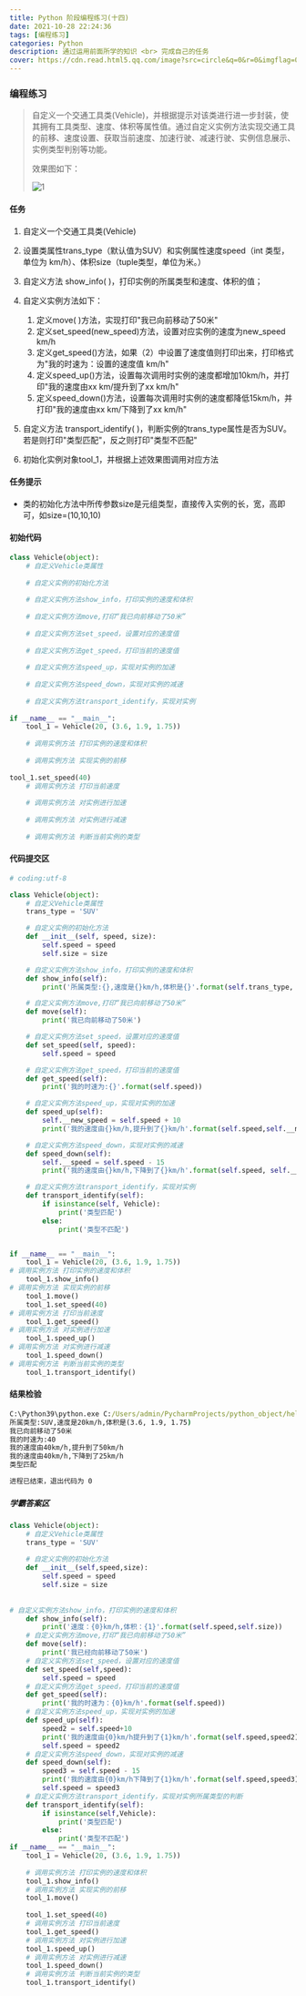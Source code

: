 ```yaml
---
title: Python 阶段编程练习(十四)
date: 2021-10-28 22:24:36
tags: [编程练习]
categories: Python
description: 通过运用前面所学的知识 <br> 完成自己的任务
cover: https://cdn.read.html5.qq.com/image?src=circle&q=0&r=0&imgflag=0&cdn_cache=1800&w=0&h=0&imageUrl=https://learnonly-7.oss-cn-qingdao.aliyuncs.com/2021-10-28/2.jpg
---
```


### 编程练习

> 自定义一个交通工具类(Vehicle)，并根据提示对该类进行进一步封装，使其拥有工具类型、速度、体积等属性值。通过自定义实例方法实现交通工具的前移、速度设置、获取当前速度、加速行驶、减速行驶、实例信息展示、实例类型判别等功能。
>
> 效果图如下：
>
> ![1](https://cdn.read.html5.qq.com/image?src=circle&q=0&r=0&imgflag=0&cdn_cache=1800&w=0&h=0&imageUrl=https://learnonly-7.oss-cn-qingdao.aliyuncs.com/2021-10-28/1.jpg)

#### 任务

1. 自定义一个交通工具类(Vehicle)
2. 设置类属性trans_type（默认值为SUV）和实例属性速度speed（int 类型，单位为 km/h）、体积size（tuple类型，单位为米。）
3. 自定义方法 show_info( )，打印实例的所属类型和速度、体积的值；
4. 自定义实例方法如下：

   1. 定义move( )方法，实现打印"我已向前移动了50米"
   2. 定义set_speed(new_speed)方法，设置对应实例的速度为new_speed km/h
   3. 定义get_speed()方法，如果（2）中设置了速度值则打印出来，打印格式为"我的时速为：设置的速度值 km/h"
   4. 定义speed_up()方法，设置每次调用时实例的速度都增加10km/h，并打印"我的速度由xx km/提升到了xx km/h"
   5. 定义speed_down()方法，设置每次调用时实例的速度都降低15km/h，并打印"我的速度由xx km/下降到了xx km/h"
5. 自定义方法 transport_identify( )，判断实例的trans_type属性是否为SUV。若是则打印"类型匹配"，反之则打印"类型不匹配"
6. 初始化实例对象tool_1，并根据上述效果图调用对应方法

#### 任务提示

- 类的初始化方法中所传参数size是元组类型，直接传入实例的长，宽，高即可，如size=(10,10,10)

#### 初始代码

```python
class Vehicle(object):
	# 自定义Vehicle类属性
    
	# 自定义实例的初始化方法
    
	# 自定义实例方法show_info，打印实例的速度和体积
    
	# 自定义实例方法move,打印“我已向前移动了50米”
    
	# 自定义实例方法set_speed，设置对应的速度值
    
	# 自定义实例方法get_speed，打印当前的速度值
    
	# 自定义实例方法speed_up，实现对实例的加速
    
	# 自定义实例方法speed_down，实现对实例的减速
    
	# 自定义实例方法transport_identify，实现对实例
    
if __name__ == "__main__":
	tool_1 = Vehicle(20, (3.6, 1.9, 1.75))
    
	# 调用实例方法 打印实例的速度和体积
    
	# 调用实例方法 实现实例的前移
    
tool_1.set_speed(40)
	# 调用实例方法 打印当前速度
    
	# 调用实例方法 对实例进行加速
    
	# 调用实例方法 对实例进行减速
    
	# 调用实例方法 判断当前实例的类型
```

#### 代码提交区

```python
# coding:utf-8

class Vehicle(object):
    # 自定义Vehicle类属性
    trans_type = 'SUV'

    # 自定义实例的初始化方法
    def __init__(self, speed, size):
        self.speed = speed
        self.size = size

    # 自定义实例方法show_info，打印实例的速度和体积
    def show_info(self):
        print('所属类型:{},速度是{}km/h,体积是{}'.format(self.trans_type, self.speed, self.size))

    # 自定义实例方法move,打印“我已向前移动了50米”
    def move(self):
        print('我已向前移动了50米')

    # 自定义实例方法set_speed，设置对应的速度值
    def set_speed(self, speed):
        self.speed = speed

    # 自定义实例方法get_speed，打印当前的速度值
    def get_speed(self):
        print('我的时速为:{}'.format(self.speed))

    # 自定义实例方法speed_up，实现对实例的加速
    def speed_up(self):
        self.__new_speed = self.speed + 10
        print('我的速度由{}km/h,提升到了{}km/h'.format(self.speed,self.__new_speed))

    # 自定义实例方法speed_down，实现对实例的减速
    def speed_down(self):
        self.__speed = self.speed - 15
        print('我的速度由{}km/h,下降到了{}km/h'.format(self.speed, self.__speed))

    # 自定义实例方法transport_identify，实现对实例
    def transport_identify(self):
        if isinstance(self, Vehicle):
            print('类型匹配')
        else:
            print('类型不匹配')


if __name__ == "__main__":
    tool_1 = Vehicle(20, (3.6, 1.9, 1.75))
# 调用实例方法 打印实例的速度和体积
    tool_1.show_info()
# 调用实例方法 实现实例的前移
    tool_1.move()
    tool_1.set_speed(40)
# 调用实例方法 打印当前速度
    tool_1.get_speed()
# 调用实例方法 对实例进行加速
    tool_1.speed_up()
# 调用实例方法 对实例进行减速
    tool_1.speed_down()
# 调用实例方法 判断当前实例的类型
    tool_1.transport_identify()
```

#### 结果检验

```cmd
C:\Python39\python.exe C:/Users/admin/PycharmProjects/python_object/hello.py
所属类型:SUV,速度是20km/h,体积是(3.6, 1.9, 1.75)
我已向前移动了50米
我的时速为:40
我的速度由40km/h,提升到了50km/h
我的速度由40km/h,下降到了25km/h
类型匹配

进程已结束，退出代码为 0

```

##### 学霸答案区

```python
class Vehicle(object):
    # 自定义Vehicle类属性
    trans_type = 'SUV'
 
    # 自定义实例的初始化方法
    def __init__(self,speed,size):
        self.speed = speed
        self.size = size
 
 
# 自定义实例方法show_info，打印实例的速度和体积
    def show_info(self):
        print('速度：{0}km/h,体积：{1}'.format(self.speed,self.size))
    # 自定义实例方法move,打印“我已向前移动了50米”
    def move(self):
        print('我已经向前移动了50米')
    # 自定义实例方法set_speed，设置对应的速度值
    def set_speed(self,speed):
        self.speed = speed
    # 自定义实例方法get_speed，打印当前的速度值
    def get_speed(self):
        print('我的时速为：{0}km/h'.format(self.speed))
    # 自定义实例方法speed_up，实现对实例的加速
    def speed_up(self):
        speed2 = self.speed+10
        print('我的速度由{0}km/h提升到了{1}km/h'.format(self.speed,speed2))
        self.speed = speed2
    # 自定义实例方法speed_down，实现对实例的减速
    def speed_down(self):
        speed3 = self.speed - 15
        print('我的速度由{0}km/h下降到了{1}km/h'.format(self.speed,speed3))
        self.speed = speed3
    # 自定义实例方法transport_identify，实现对实例所属类型的判断
    def transport_identify(self):
        if isinstance(self,Vehicle):
            print('类型匹配')
        else:
            print('类型不匹配')
if __name__ == "__main__":
    tool_1 = Vehicle(20, (3.6, 1.9, 1.75))
 
    # 调用实例方法 打印实例的速度和体积
    tool_1.show_info()
    # 调用实例方法 实现实例的前移
    tool_1.move()
 
    tool_1.set_speed(40)
    # 调用实例方法 打印当前速度
    tool_1.get_speed()
    # 调用实例方法 对实例进行加速
    tool_1.speed_up()
    # 调用实例方法 对实例进行减速
    tool_1.speed_down()
    # 调用实例方法 判断当前实例的类型
    tool_1.transport_identify()
```
